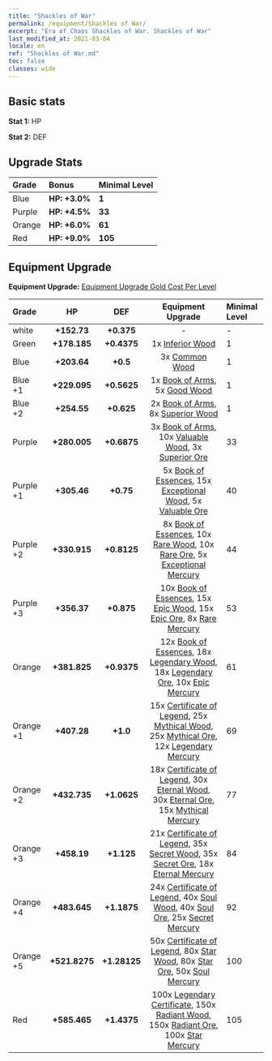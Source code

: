 ```yaml
---
title: "Shackles of War"
permalink: /equipment/Shackles of War/
excerpt: "Era of Chaos Shackles of War. Shackles of War"
last_modified_at: 2021-03-04
locale: en
ref: "Shackles of War.md"
toc: false
classes: wide
---
```


## Basic stats
 **Stat 1:** HP

 **Stat 2:** DEF

## Upgrade Stats

  |     Grade    |   Bonus | Minimal Level | 
  |:-------------|:--------|:--------------| 
  | Blue | **HP: +3.0%** | **1** | 
  | Purple | **HP: +4.5%** | **33** | 
  | Orange | **HP: +6.0%** | **61** | 
  | Red | **HP: +9.0%** | **105** | 


## Equipment Upgrade
 **Equipment Upgrade:** [Equipment Upgrade Gold Cost Per Level](/equipment/EquipmentUpgradeCostPerLevel/) 

  |          Grade      | HP | DEF | Equipment Upgrade | Minimal Level |
  |:--------------------|:---------:|:---------:|:----------------:|:--------------|
  | white | **+152.73** | **+0.375** | - | - |
  | Green | **+178.185** | **+0.4375** | 1x [Inferior Wood](/Items/mat_12/) | 1 |
  | Blue | **+203.64** | **+0.5** | 3x [Common Wood](/Items/mat_53/) | 1 |
  | Blue +1 | **+229.095** | **+0.5625** | 1x [Book of Arms](/Items/mat_32/), 5x [Good Wood](/Items/mat_90/) | 1 |
  | Blue +2 | **+254.55** | **+0.625** | 2x [Book of Arms](/Items/mat_71/), 8x [Superior Wood](/Items/mat_28/) | 1 |
  | Purple | **+280.005** | **+0.6875** | 3x [Book of Arms](/Items/mat_6/), 10x [Valuable Wood](/Items/mat_43/), 3x [Superior Ore](/Items/mat_13/) | 33 |
  | Purple +1 | **+305.46** | **+0.75** | 5x [Book of Essences](/Items/mat_44/), 15x [Exceptional Wood](/Items/mat_82/), 5x [Valuable Ore](/Items/mat_55/) | 40 |
  | Purple +2 | **+330.915** | **+0.8125** | 8x [Book of Essences](/Items/mat_84/), 10x [Rare Wood](/Items/mat_14/), 10x [Rare Ore](/Items/mat_2/), 5x [Exceptional Mercury](/Items/mat_91/) | 44 |
  | Purple +3 | **+356.37** | **+0.875** | 10x [Book of Essences](/Items/mat_20/), 15x [Epic Wood](/Items/mat_57/), 15x [Epic Ore](/Items/mat_42/), 8x [Rare Mercury](/Items/mat_29/) | 53 |
  | Orange | **+381.825** | **+0.9375** | 12x [Book of Essences](/Items/mat_60/), 18x [Legendary Wood](/Items/mat_93/), 18x [Legendary Ore](/Items/mat_81/), 10x [Epic Mercury](/Items/mat_70/) | 61 |
  | Orange +1 | **+407.28** | **+1.0** | 15x [Certificate of Legend](/Items/mat_96/), 25x [Mythical Wood](/Items/mat_9/), 25x [Mythical Ore](/Items/mat_23/), 12x [Legendary Mercury](/Items/mat_3/) | 69 |
  | Orange +2 | **+432.735** | **+1.0625** | 18x [Certificate of Legend](/Items/mat_25/), 30x [Eternal Wood](/Items/mat_75/), 30x [Eternal Ore](/Items/mat_36/), 15x [Mythical Mercury](/Items/mat_50/) | 77 |
  | Orange +3 | **+458.19** | **+1.125** | 21x [Certificate of Legend](/Items/mat_38/), 35x [Secret Wood](/Items/mat_87/), 35x [Secret Ore](/Items/mat_99/), 18x [Eternal Mercury](/Items/mat_62/) | 84 |
  | Orange +4 | **+483.645** | **+1.1875** | 24x [Certificate of Legend](/Items/mat_100/), 40x [Soul Wood](/Items/mat_49/), 40x [Soul Ore](/Items/mat_8/), 25x [Secret Mercury](/Items/mat_22/) | 92 |
  | Orange +5 | **+521.8275** | **+1.28125** | 50x [Certificate of Legend](/Items/mat_11/), 80x [Star Wood](/Items/mat_63/), 80x [Star Ore](/Items/mat_72/), 50x [Soul Mercury](/Items/mat_34/) | 100 |
  | Red | **+585.465** | **+1.4375** | 100x [Legendary Certificate](/Items/mat_76/), 150x [Radiant Wood](/Items/mat_21/), 150x [Radiant Ore](/Items/mat_88/), 100x [Star Mercury](/Items/mat_98/) | 105 |

